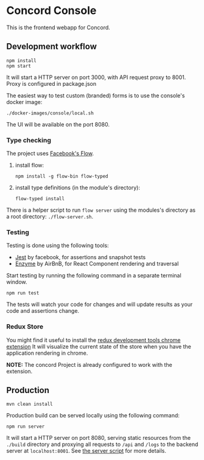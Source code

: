 # Concord Console

This is the frontend webapp for Concord.

## Development workflow

```
npm install
npm start
```

It will start a HTTP server on port 3000, with API request proxy to 8001.  Proxy is configured in package.json

The easiest way to test custom (branded) forms is to use the console's docker image:
```
./docker-images/console/local.sh
```

The UI will be available on the port 8080.

### Type checking

The project uses [Facebook's Flow](https://flowtype.org/).

1. install flow:
   ```
   npm install -g flow-bin flow-typed
   ```
2. install type definitions (in the module's directory):
   ```
   flow-typed install
   ```

There is a helper script to run `flow server` using the modules's
directory as a root directory: `./flow-server.sh`.

### Testing

Testing is done using the following tools: 
* <a href="https://facebook.github.io/jest/docs/en/getting-started.html">Jest</a> by facebook, for assertions and snapshot tests
* <a href="http://airbnb.io/enzyme/">Enzyme</a> by AirBnB, for React Component rendering and traversal

Start testing by running the following command in a separate terminal window.
```
npm run test
```
The tests will watch your code for changes and will update results as your code and assertions change.

### Redux Store
You might find it useful to install the <a href="https://github.com/zalmoxisus/redux-devtools-extension">redux development tools chrome extension</a>
It will visualize the current state of the store when you have the application rendering in chrome.

<b>NOTE:</b> The concord Project is already configured to work with the extension.

## Production

```
mvn clean install
```

Production build can be served locally using the following command:

```
npm run server
```

It will start a HTTP server on port 8080, serving static resources from the `./build` directory and
proxying all requests to `/api` and `/logs` to the backend server at `localhost:8001`.
See [the server script](./scripts/server.js) for more details.
